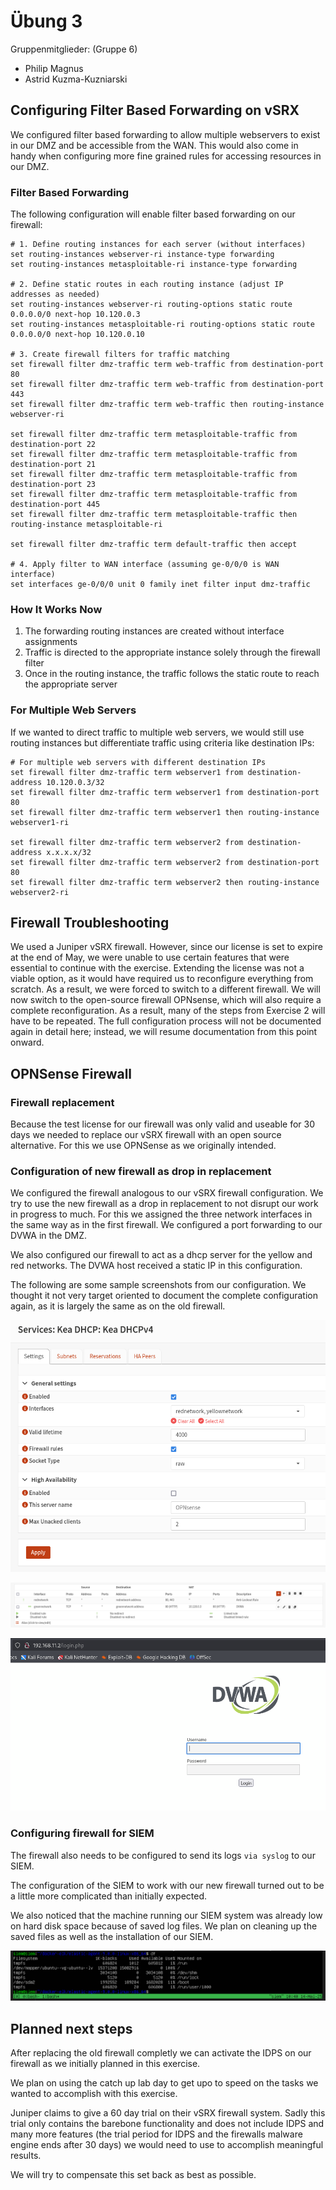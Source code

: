 # Übung 3

Gruppenmitglieder: (Gruppe 6)
- Philip Magnus
- Astrid Kuzma-Kuzniarski 

## Configuring Filter Based Forwarding on vSRX

We configured filter based forwarding to allow multiple webservers to exist in our DMZ and be accessible from the WAN. This would also come in handy when configuring more fine grained rules for accessing resources in our DMZ.

### Filter Based Forwarding

The following configuration will enable filter based forwarding on our firewall:

```junos
# 1. Define routing instances for each server (without interfaces)
set routing-instances webserver-ri instance-type forwarding
set routing-instances metasploitable-ri instance-type forwarding

# 2. Define static routes in each routing instance (adjust IP addresses as needed)
set routing-instances webserver-ri routing-options static route 0.0.0.0/0 next-hop 10.120.0.3
set routing-instances metasploitable-ri routing-options static route 0.0.0.0/0 next-hop 10.120.0.10

# 3. Create firewall filters for traffic matching
set firewall filter dmz-traffic term web-traffic from destination-port 80
set firewall filter dmz-traffic term web-traffic from destination-port 443
set firewall filter dmz-traffic term web-traffic then routing-instance webserver-ri

set firewall filter dmz-traffic term metasploitable-traffic from destination-port 22
set firewall filter dmz-traffic term metasploitable-traffic from destination-port 21
set firewall filter dmz-traffic term metasploitable-traffic from destination-port 23
set firewall filter dmz-traffic term metasploitable-traffic from destination-port 445
set firewall filter dmz-traffic term metasploitable-traffic then routing-instance metasploitable-ri

set firewall filter dmz-traffic term default-traffic then accept

# 4. Apply filter to WAN interface (assuming ge-0/0/0 is WAN interface)
set interfaces ge-0/0/0 unit 0 family inet filter input dmz-traffic
```

### How It Works Now

1. The forwarding routing instances are created without interface assignments
2. Traffic is directed to the appropriate instance solely through the firewall filter
3. Once in the routing instance, the traffic follows the static route to reach the appropriate server

### For Multiple Web Servers

If we wanted to direct traffic to multiple web servers, we would still use routing instances but differentiate traffic using criteria like destination IPs:

```junos
# For multiple web servers with different destination IPs
set firewall filter dmz-traffic term webserver1 from destination-address 10.120.0.3/32
set firewall filter dmz-traffic term webserver1 from destination-port 80
set firewall filter dmz-traffic term webserver1 then routing-instance webserver1-ri

set firewall filter dmz-traffic term webserver2 from destination-address x.x.x.x/32 
set firewall filter dmz-traffic term webserver2 from destination-port 80
set firewall filter dmz-traffic term webserver2 then routing-instance webserver2-ri
```


## Firewall Troubleshooting 

We used a Juniper vSRX firewall. However, since our license is set to expire at the end of May, we were unable to use certain features that were essential to continue with the exercise. Extending the license was not a viable option, as it would have required us to reconfigure everything from scratch. As a result, we were forced to switch to a different firewall. We will now switch to the open-source firewall OPNsense, which will also require a complete reconfiguration. As a result, many of the steps from Exercise 2 will have to be repeated. The full configuration process will not be documented again in detail here; instead, we will resume documentation from this point onward.

## OPNSense Firewall

### Firewall replacement

Because the test license for our firewall was only valid and useable for 30 days we needed to replace our vSRX firewall with an open source alternative. For this we use OPNSense as we originally intended.

### Configuration of new firewall as drop in replacement

We configured the firewall analogous to our vSRX firewall configuration.
We try to use the new firewall as a drop in replacement to not disrupt our work in progress to much. For this we assigned the three network interfaces in the same way as in the first firewall. We configured a port forwarding to our DVWA in the DMZ. 

We also configured our firewall to act as a dhcp server for the yellow and red networks. The DVWA host received a static IP in this configuration.

The following are some sample screenshots from our configuration. We thought it not very target oriented to document the complete configuration again, as it is largely the same as on the old firewall.

![KEA DHCP](./screenshots/kea_dhcp.png)

![Port Forwarding](./screenshots/port_forwarding.png)

![Port Forwarding 2](./screenshots/port_forwarding_2.png)

### Configuring firewall for SIEM

The firewall also needs to be configured to send its logs `via syslog` to our SIEM.

The configuration of the SIEM to work with our new firewall turned out to be a little more complicated than initially expected.

We also noticed that the machine running our SIEM system was already low on hard disk space because of saved log files. We plan on cleaning up the saved files as well as the installation of our SIEM.

![Disk Usage](./screenshots/disk_usage.png)

## Planned next steps

After replacing the old firewall completly we can activate the IDPS on our firewall as we initially planned in this exercise.

We plan on using the catch up lab day to get upo to speed on the tasks we wanted to accomplish with this exercise. 

Juniper claims to give a 60 day trial on their vSRX firewall system. Sadly this trial only contains the barebone functionality and does not include IDPS and many more features (the trial period for IDPS and the firewalls malware engine ends after 30 days) we would need to use to accomplish meaningful results.

We will try to compensate this set back as best as possible.
